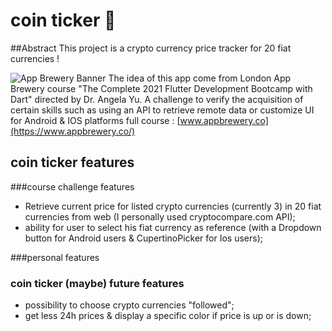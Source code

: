 # coin ticker 🤑


##Abstract
This project is a crypto currency price tracker for 20 fiat currencies ! 

![App Brewery Banner](https://github.com/londonappbrewery/Images/blob/master/AppBreweryBanner.png)
The idea of this app come from London App Brewery course "The Complete 2021 Flutter Development Bootcamp with Dart" directed by Dr. Angela Yu.
A challenge to verify the acquisition of certain skills such as using an API to retrieve remote data or customize UI for Android & IOS platforms
full course : [www.appbrewery.co](https://www.appbrewery.co/)


## coin ticker features

###course challenge features
- Retrieve current price for listed crypto currencies (currently 3) in 20 fiat currencies from web (I personally used cryptocompare.com API);
- ability for user to select his fiat currency as reference (with a Dropdown button for Android users & CupertinoPicker for Ios users);

###personal features

### coin ticker (maybe) future features
- possibility to choose crypto currencies "followed";
- get less 24h prices & display a specific color if price is up or is down;